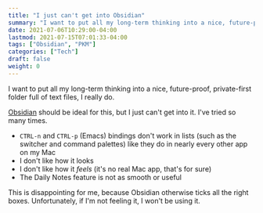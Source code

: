 ```yaml
---
title: "I just can't get into Obsidian"
summary: "I want to put all my long-term thinking into a nice, future-proof, private-first folder full of text files, I really do."
date: 2021-07-06T10:29:00-04:00
lastmod: 2021-07-15T07:01:33-04:00
tags: ["Obsidian", "PKM"]
categories: ["Tech"]
draft: false
weight: 0
---
```


I want to put all my long-term thinking into a nice, future-proof, private-first folder full of text files, I really do.

[Obsidian](https://obsidian.md) should be ideal for this, but I just can't get into it. I've tried so many times.

-   `CTRL-n` and `CTRL-p` (Emacs) bindings don't work in lists (such as the switcher and command palettes) like they do in nearly every other app on my Mac
-   I don't like how it looks
-   I don't like how it _feels_ (it's no real Mac app, that's for sure)
-   The Daily Notes feature is not as smooth or useful

This is disappointing for me, because Obsidian otherwise ticks all the right boxes. Unfortunately, if I'm not feeling it, I won't be using it.

[//]: # "Exported with love from a post written in Org mode"
[//]: # "- https://github.com/kaushalmodi/ox-hugo"
